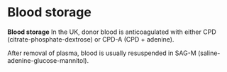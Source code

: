# Blood storage

**Blood storage** In the UK, donor blood is anticoagulated with either
CPD (citrate-phosphate-dextrose) or CPD-A (CPD + adenine).

After removal of plasma, blood is usually resuspended in SAG-M
(saline-adenine-glucose-mannitol).
